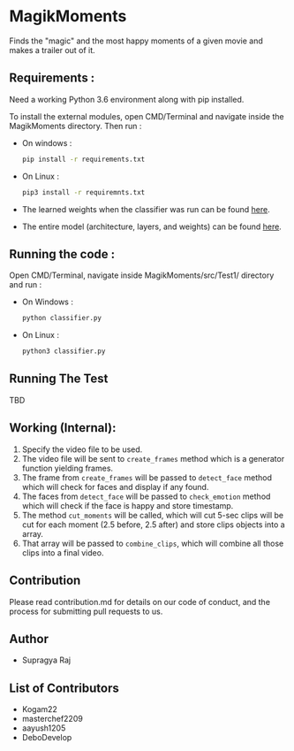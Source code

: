 # **MagikMoments**

Finds the "magic" and the most happy moments of a given movie and makes a trailer out of it.


## Requirements :

Need a working Python 3.6 environment along with pip installed. 

To install the external modules, open CMD/Terminal and navigate inside the MagikMoments directory.
Then run :
* On windows :
    ```bash
    pip install -r requirements.txt
    ```

* On Linux :
    ```bash
    pip3 install -r requiremnts.txt 
    ```

 * The learned weights when the classifier was run can be found [here](https://drive.google.com/open?id=1-aZlFq9g5dHLGIu-ZjtvzjtVb60M0mB7).
 * The entire model (architecture, layers, and weights) can be found [here](https://drive.google.com/open?id=1-Kovmt0wQDeyfYEPW5pIPZ2GyPezW7rv).

## Running the code :

Open CMD/Terminal, navigate inside MagikMoments/src/Test1/ directory and run :
* On Windows :
    ```bash
    python classifier.py
    ``` 
* On Linux :
    ```bash
    python3 classifier.py
    ```

## Running The Test

TBD

## Working (Internal):

1. Specify the video file to be used.
2. The video file will be sent to `create_frames` method which is a generator function yielding frames.
3. The frame from `create_frames` will be passed to `detect_face` method which will check for faces and display if any found.
4. The faces from `detect_face` will be passed to `check_emotion` method which will check if the face is happy and store timestamp.
5. The method `cut_moments` will be called, which will cut 5-sec clips will be cut for each moment (2.5 before, 2.5 after) and store clips objects into a array.
6. That array will be passed to `combine_clips`, which will combine all those clips into a final video.

## Contribution 

Please read contribution.md for details on our code of conduct, and the process for submitting pull requests to us.

## Author

- Supragya Raj

## List of Contributors
- Kogam22
- masterchef2209
- aayush1205
- DeboDevelop

